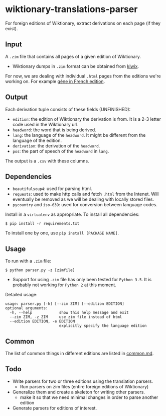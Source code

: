 # wiktionary-translations-parser

For foreign editions of Wiktionary, extract derivations on each page (if they exist).

## Input

A `.zim` file that contains all pages of a given edition of Wiktionary.

- Wiktionary dumps in `.zim` format can be obtained from [kiwix](https://download.kiwix.org/zim/wiktionary/).

For now, we are dealing with individual `.html` pages from the editions we're working on. For example [gène in French edition](https://fr.wiktionary.org/wiki/g%C3%A8ne).

## Output

Each derivation tuple consists of these fields (UNFINISHED):

- `edition`: the edition of Wiktionary the derivation is from. It is a 2-3 letter code used in the Wiktionary url.
- `headword`: the word that is being derived.
- `lang`: the language of the `headword`. It might be different from the language of the edition.
- `derivation`: the derivation of the `headword`.
- `pos`: the part of speech of the `headword` in `lang`.

The output is a `.csv` with these columns.

## Dependencies

- `beautifulsoup4`: used for parsing html.
- `requests`: used to make http calls and fetch `.html` from the Intenet. Will eventually be removed as we will be dealing with locally stored files.
- `pycountry` and `iso-639`: used for conversion between language codes.

Install in a `virtualenv` as appropriate.
To install all dependencies:

    $ pip install -r requirements.txt

To install one by one, use `pip install [PACKAGE NAME]`. 

## Usage
 
To run with a `.zim` file:

    $ python parser.py -z [zimfile]

- Support for using `.zim` file has only been tested for `Python 3.5`. It is probably not working for `Python 2` at this moment.

Detailed usage:

    usage: parser.py [-h] [--zim ZIM] [--edition EDITION]
    optional arguments:
      -h, --help            show this help message and exit
      --zim ZIM, -z ZIM     use zim file instead of html
      --edition EDITION, -e EDITION
                            explicitly specify the language edition



## Common

The list of common things in different editions are listed in [common.md](common.md).

## Todo

- Write parsers for two or three editions using the translation parsers.
	- Run parsers on zim files (entire foreign editions of Wiktionary)
- Generalize them and create a skeleton for writing other parsers.
  - make it so that we need minimal changes in order to parse another edition
- Generate parsers for editions of interest.
